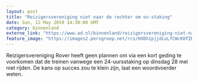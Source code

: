 ```yaml
---
layout: post
title: "Reizigersvereniging niet naar de rechter om ov-staking"
date: Sun, 12 May 2019 14:30:00 GMT
category: binnenland
externe_link: "https://www.ad.nl/binnenland/reizigersvereniging-niet-naar-de-rechter-om-ov-staking~aaf396a9/"
feature_image: "https://images2.persgroep.net/rcs/HXDh1pjjdLoLfCWcKOfZBg9OyKI/diocontent/16598299/_fitwidth/400/?appId=21791a8992982cd8da851550a453bd7f&quality=0.7"
---
```


Reizigersvereniging Rover heeft geen plannen om via een kort geding te voorkomen dat de treinen vanwege een 24-uursstaking op dinsdag 28 mei niet rijden. De kans op succes zou te klein zijn, laat een woordvoerder weten.
